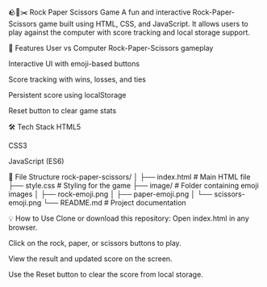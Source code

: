 🪨📄✂️ Rock Paper Scissors Game
A fun and interactive Rock-Paper-Scissors game built using HTML, CSS, and JavaScript. It allows users to play against the computer with score tracking and local storage support.

🚀 Features
User vs Computer Rock-Paper-Scissors gameplay

Interactive UI with emoji-based buttons

Score tracking with wins, losses, and ties

Persistent score using localStorage

Reset button to clear game stats


🛠️ Tech Stack
HTML5

CSS3

JavaScript (ES6)

📂 File Structure
rock-paper-scissors/
│
├── index.html           # Main HTML file
├── style.css            # Styling for the game
├── image/               # Folder containing emoji images
│   ├── rock-emoji.png
│   ├── paper-emoji.png
│   └── scissors-emoji.png
└── README.md            # Project documentation



💡 How to Use
Clone or download this repository:
Open index.html in any browser.

Click on the rock, paper, or scissors buttons to play.

View the result and updated score on the screen.

Use the Reset button to clear the score from local storage.


